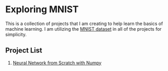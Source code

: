 # Exploring MNIST

This is a collection of projects that I am creating to help learn the basics of machine learning. I am utilizing the [MNIST dataset](http://yann.lecun.com/exdb/mnist/) in all of the projects for simplicity.

## Project List

1. [Neural Network from Scratch with Numpy](numpy_nn.ipynb)
